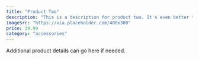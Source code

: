 ```yaml
---
title: "Product Two"
description: "This is a description for product two. It's even better than product one!"
imageSrc: "https://via.placeholder.com/400x300"
price: 39.99
category: "accessories"
---
```


Additional product details can go here if needed.
